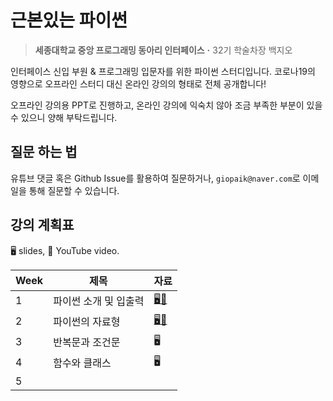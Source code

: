 # 근본있는 파이썬

>  **세종대학교 중앙 프로그래밍 동아리 인터페이스** **·** 32기 학술차장 백지오

인터페이스 신입 부원 & 프로그래밍 입문자를 위한 파이썬 스터디입니다. 코로나19의 영향으로 오프라인 스터디 대신 온라인 강의의 형태로 전체 공개합니다!

오프라인 강의용 PPT로 진행하고, 온라인 강의에 익숙치 않아 조금 부족한 부분이 있을 수 있으니 양해 부탁드립니다.

## 질문 하는 법
유튜브 댓글 혹은 Github Issue를 활용하여 질문하거나, `giopaik@naver.com`로 이메일을 통해 질문할 수 있습니다.

## 강의 계획표

🖥️ slides, 🎥 YouTube video.

|Week|제목|자료|
|-|-----|---|
|1|파이썬 소개 및 입출력|[🖥](https://github.com/skyil7/IF_Python_Study/blob/master/PDF/1%EA%B0%95.%ED%8C%8C%EC%9D%B4%EC%8D%AC%20%EC%86%8C%EA%B0%9C.pdf)[🎥](https://youtu.be/E0qAKTqLxMM)|
|2|파이썬의 자료형|[🖥️](https://github.com/skyil7/IF_Python_Study/blob/master/PDF/2%EA%B0%95.%ED%8C%8C%EC%9D%B4%EC%8D%AC%EC%9D%98%20%EC%9E%90%EB%A3%8C%ED%98%95.pdf)[🎥](https://youtu.be/3PTTJCWDVKk)|
|3|반복문과 조건문|🖥️|
|4|함수와 클래스|🖥️|
|5|||